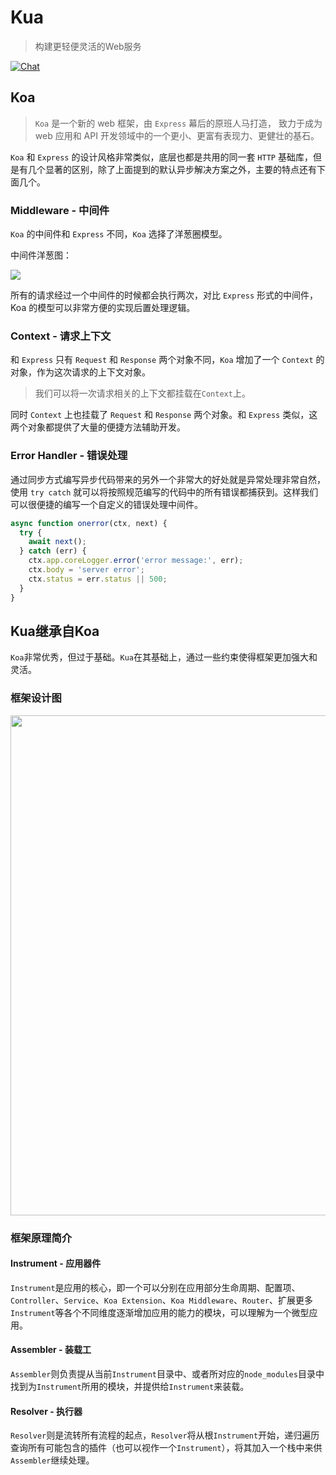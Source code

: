# Kua
> 构建更轻便灵活的Web服务

[![Chat](https://img.shields.io/badge/Contact-@kkukuli-7289da.svg?style=for-the-badge)](#)

## Koa

> `Koa` 是一个新的 web 框架，由 `Express` 幕后的原班人马打造， 致力于成为 web 应用和 API 开发领域中的一个更小、更富有表现力、更健壮的基石。

`Koa` 和 `Express` 的设计风格非常类似，底层也都是共用的同一套 `HTTP` 基础库，但是有几个显著的区别，除了上面提到的默认异步解决方案之外，主要的特点还有下面几个。

### Middleware - 中间件

`Koa` 的中间件和 `Express` 不同，`Koa` 选择了洋葱圈模型。

中间件洋葱图：

![](../_media/1-1.png)

所有的请求经过一个中间件的时候都会执行两次，对比 `Express` 形式的中间件，Koa 的模型可以非常方便的实现后置处理逻辑。

### Context - 请求上下文

和 `Express` 只有 `Request` 和 `Response` 两个对象不同，`Koa` 增加了一个 `Context` 的对象，作为这次请求的上下文对象。

> 我们可以将一次请求相关的上下文都挂载在`Context`上。

同时 `Context` 上也挂载了 `Request` 和 `Response` 两个对象。和 `Express` 类似，这两个对象都提供了大量的便捷方法辅助开发。

### Error Handler - 错误处理

通过同步方式编写异步代码带来的另外一个非常大的好处就是异常处理非常自然，使用 `try catch` 就可以将按照规范编写的代码中的所有错误都捕获到。这样我们可以很便捷的编写一个自定义的错误处理中间件。

```js
async function onerror(ctx, next) {
  try {
    await next();
  } catch (err) {
    ctx.app.coreLogger.error('error message:', err);
    ctx.body = 'server error';
    ctx.status = err.status || 500;
  }
}
```

## Kua继承自Koa
  
  `Koa`非常优秀，但过于基础。`Kua`在其基础上，通过一些约束使得框架更加强大和灵活。
  
### 框架设计图

<img src="../_media/1-2.jpeg" width="800" />

### 框架原理简介
  
#### Instrument - 应用器件

`Instrument`是应用的核心，即一个可以分别在应用部分生命周期、配置项、`Controller`、`Service`、`Koa Extension`、`Koa Middleware`、`Router`、扩展更多`Instrument`等各个不同维度逐渐增加应用的能力的模块，可以理解为一个微型应用。

#### Assembler - 装载工

`Assembler`则负责提从当前`Instrument`目录中、或者所对应的`node_modules`目录中找到为`Instrument`所用的模块，并提供给`Instrument`来装载。

#### Resolver - 执行器

`Resolver`则是流转所有流程的起点，`Resolver`将从根`Instrument`开始，递归遍历查询所有可能包含的插件（也可以视作一个`Instrument`），将其加入一个栈中来供`Assembler`继续处理。